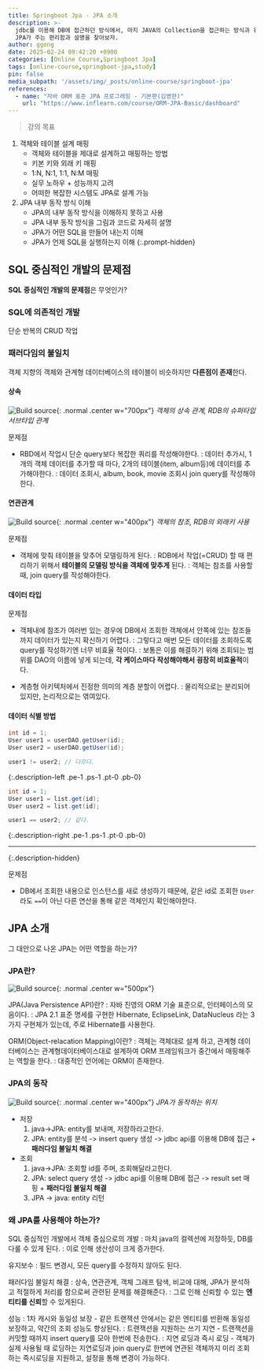 ```yaml
---
title: Springboot Jpa - JPA 소개
description: >-
  jdbc를 이용해 DB에 접근하던 방식에서, 마지 JAVA의 Collection을 접근하는 방식과 유사하게 DB에 접근할 수 있게 해주는 JPA에 대해 알아보자.
  JPA가 주는 편리함과 설명을 찾아보자.
author: ggong
date: 2025-02-24 09:42:20 +0900
categories: [Online Course,Springboot Jpa]
tags: [online-course,springboot-jpa,study]
pin: false
media_subpath: '/assets/img/_posts/online-course/springboot-jpa'
references:
  - name: "자바 ORM 표준 JPA 프로그래밍 - 기본편(김영한)"
    url: "https://www.inflearn.com/course/ORM-JPA-Basic/dashboard"
---
```



> 강의 목표
1. 객체와 테이블 설계 매핑
   - 객체와 테이블을 제대로 설계하고 매핑하는 방법
   - 키본 키와 외래 키 매핑
   - 1:N, N:1, 1:1, N:M 매핑
   - 실무 노하우 + 성능까지 고려
   - 어떠한 복잡한 시스템도 JPA로 설계 가능
2. JPA 내부 동작 방식 이해
   - JPA의 내부 동작 방식을 이해하지 못하고 사용
   - JPA 내부 동작 방식을 그림과 코드로 자세히 설명
   - JPA가 어떤 SQL을 만들어 내는지 이해
   - JPA가 언제 SQL을 실행하는지 이해
{:.prompt-hidden}


## SQL 중심적인 개발의 문제점

**SQL 중심적인 개발의 문제점**은 무엇인가?

### SQL에 의존적인 개발

단순 반복의 CRUD 작업

### 패러다임의 불일치

객체 지향의 객체와 관계형 데이터베이스의 테이블이 비슷하지만 **다른점이 존재**한다.
  
#### 상속

![Build source](1-1.png){: .normal .center w="700px"}
_객체의 상속 관계, RDB의 슈퍼타입 서브타입 관계_

문제점
- RBD에서 작업시 단순 query보다 복잡한 쿼리를 작성해야한다.
  : 데이터 추가시, 1개의 객체 데이터를 추가할 때 마다, 2개의 테이블(item, album등)에 데이터를 추가해야한다. 
  : 데이터 조회시, album, book, movie 조회시 join query를 작성해야한다.

#### 연관관계

![Build source](1-2.png){: .normal .center w="400px"}
_객체의 참조, RDB의 외래키 사용_

문제점
- 객체에 맞춰 테이블을 맞추어 모델링하게 된다.
  : RDB에서 작업(=CRUD) 할 때 편리하기 위해서 **테이블의 모델링 방식을 객체에 맞추게** 된다.
  : 객체는 참조를 사용할 때, join query를 작성해야한다.

#### 데이터 타입

문제점
- 객체내에 참조가 여러번 있는 경우에 DB에서 조회한 객체에서 안쪽에 있는 참조들까지 데이터가 있는지 확신하기 어렵다.
  : 그렇다고 매번 모든 데이터를 조회하도록 query를 작성하기엔 너무 비효율 적이다.
  : 보통은 이를 해결하기 위해 조회되는 범위를 DAO의 이름에 넣게 되는데, **각 케이스마다 작성해야해서 굉장히 비효율적**이다.

- 계층형 아키텍처에서 진정한 의미의 계층 분할이 어렵다.
  : 물리적으로는 분리되어있지만, 논리적으로는 엮여있다.

#### 데이터 식별 방법

```java
int id = 1;
User user1 = userDAO.getUser(id);
User user2 = userDAO.getUser(id);

user1 != user2; // 다르다.
```
{:.description-left .pe-1 .ps-1 .pt-0 .pb-0}

```java
int id = 1;
User user1 = list.get(id);
User user2 = list.get(id);

user1 == user2; // 같다.
```
{:.description-right .pe-1 .ps-1  .pt-0 .pb-0}

---
{:.description-hidden}

문제점
- DB에서 조회한 내용으로 인스턴스를 새로 생성하기 때문에, 같은 id로 조회한 `User`라도 `==`이 아닌 다른 연산을 통해 같은 객체인지 확인해야한다.

## JPA 소개

그 대안으로 나온 JPA는 어떤 역할을 하는가?

### JPA란?

![Build source](1-4.png){: .normal .center w="500px"}

JPA(Java Persistence API)란?
: 자바 진영의 ORM 기술 표준으로, 인터페이스의 모음이다.
: JPA 2.1 표준 명세를 구현한 Hibernate, EclipseLink, DataNucleus 라는 3가지 구현체가 있는데, 주로 Hibernate를 사용한다.

ORM(Object-relacation Mapping)이란?
: 객체는 객체대로 설계 하고, 관계형 데이터베이스는 관계형데이터베이스대로 설계하여 ORM 프레임워크가 중간에서 매핑해주는 역할을 한다. 
: 대중적인 언어에는 ORM이 존재한다.

### JPA의 동작

![Build source](1-3.png){: .normal .center w="400px"}
_JPA가 동작하는 위치_

- 저장
  1. java->JPA: entity를 보내며, 저장하라고한다.
  2. JPA: entity를 분석 -> insert query 생성 -> jdbc api를 이용해 DB에 접근 + **패러다임 불일치 해결**
- 조회
  1. java->JPA: 조회할 id를 주며, 조회해달라고한다.
  2. JPA: select query 생성 -> jdbc api를 이용해 DB에 접근 -> result set 매핑 + **패러다임 불일치 해결**
  3. JPA -> java: entity 리턴


### 왜 JPA를 사용해야 하는가?

SQL 중심적인 개발에서 객체 중심으로의 개발
: 마치 java의 컬렉션에 저장하듯, DB를 다룰 수 있게 된다. 
: 이로 인해 생산성이 크게 증가한다.

유지보수
: 필드 변경시, 모든 query를 수정하지 않아도 된다.

패러다임 불일치 해결
: 상속, 연관관계, 객체 그래프 탐색, 비교에 대해, JPA가 분석하고 적절하게 처리를 함으로써 관련된 문제를 해결해준다.
: 그로 인해 신뢰할 수 있는 **엔티티를 신뢰**할 수 있게된다.

성능
: 1차 캐시와 동일성 보장 - 같은 트랜잭션 안에서는 같은 엔티티를 반환해 동일성 보장하고, 약간의 조회 성능도 향상된다.
: 트랜잭션을 지원하는 쓰기 지연 - 트랜잭션을 커밋할 때까지 insert query를 모아 한번에 전송한다.
: 지연 로딩과 즉시 로딩 - 객체가 실제 사용될 때 로딩하는 지연로딩과 join query로 한번에 연관된 객체까지 미리 조회하는 즉시로딩을 지원하고, 설정을 통해 변경이 가능하다.
